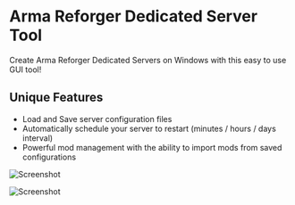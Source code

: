 # Arma Reforger Dedicated Server Tool
Create Arma Reforger Dedicated Servers on Windows with this easy to use GUI tool!

## Unique Features
- Load and Save server configuration files
- Automatically schedule your server to restart (minutes / hours / days interval)
- Powerful mod management with the ability to import mods from saved configurations

![Screenshot](https://github.com/soda3x/ArmaReforgerServerTool/blob/e7699e508d6ab132f36ac9c9f979788992b23e35/servertoolscreen.png)

![Screenshot](https://github.com/soda3x/ArmaReforgerServerTool/blob/e7699e508d6ab132f36ac9c9f979788992b23e35/servertoolscreen2.png)
